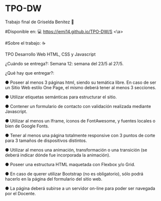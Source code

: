 # TPO-DW
Trabajo final de Griselda Benitez 👋

#Disponible en: 💻
<a href="https://jemi14.github.io/TPO-DW/" target="_blank"> https://jemi14.github.io/TPO-DW/S <\a>


#Sobre el trabajo: ☕️

TPO Desarrollo Web HTML, CSS y Javascript

¿Cuándo se entrega?: Semana 12: semana del 23/5 al 27/5.

¿Qué hay que entregar?:


● Poseer al menos 3 páginas html, siendo su temática libre. En caso de ser un Sitio Web estilo One Page, el mismo deberá tener al menos 3 secciones.

● Utilizar etiquetas semánticas para estructurar el sitio.

● Contener un formulario de contacto con validación realizada mediante Javascript.

● Utilizar al menos un Iframe, íconos de FontAwesome, y fuentes locales o bien de Google Fonts.

● Tener al menos una página totalmente responsive con 3 puntos de corte para 3 tamaños de dispositivos distintos.

● Utilizar al menos una animación, transformación o una transición (se deberá indicar dónde fue incorporada la animación).

● Poseer una estructura HTML maquetada con Flexbox y/o Grid.

● En caso de querer utilizar Bootstrap (no es obligatorio), sólo podrá hacerlo en la página del formulario del sitio web.

● La página deberá subirse a un servidor on-line para poder ser navegada por el Docente.

